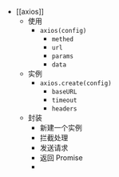 - [[axios]]
	- 使用
		- `axios(config)`
			- `methed`
			- `url`
			- `params`
			- `data`
	- 实例
		- `axios.create(config)`
			- `baseURL`
			- `timeout`
			- `headers`
	- 封装
		- 新建一个实例
		- 拦截处理
		- 发送请求
		- 返回 Promise
		-